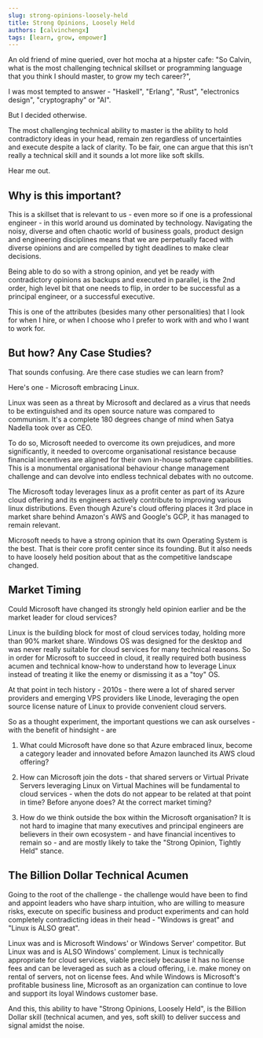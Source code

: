 ```yaml
---
slug: strong-opinions-loosely-held
title: Strong Opinions, Loosely Held
authors: [calvinchengx]
tags: [learn, grow, empower]
---
```


An old friend of mine queried, over hot mocha at a hipster cafe: "So Calvin, what is the most challenging technical skillset or programming language that you think I should master, to grow my tech career?", 

I was most tempted to answer - "Haskell", "Erlang", "Rust", "electronics design", "cryptography" or "AI".

But I decided otherwise.

The most challenging technical ability to master is the ability to hold contradictory ideas in your head, remain zen regardless of uncertainties and execute despite a lack of clarity.  To be fair, one can argue that this isn't really a technical skill and it sounds a lot more like soft skills. 

Hear me out.

<!-- truncate -->

## Why is this important?

This is a skillset that is relevant to us - even more so if one is a professional engineer - in this world around us dominated by technology. Navigating the noisy, diverse and often chaotic world of business goals, product design and engineering disciplines means that we are perpetually faced with diverse opinions and are compelled by tight deadlines to make clear decisions. 

Being able to do so with a strong opinion, and yet be ready with contradictory opinions as backups and executed in parallel, is the 2nd order, high level bit that one needs to flip, in order to be successful as a principal engineer, or a successful executive.

This is one of the attributes (besides many other personalities) that I look for when I hire, or when I choose who I prefer to work with and who I want to work for.

## But how? Any Case Studies?

That sounds confusing.  Are there case studies we can learn from?

Here's one - Microsoft embracing Linux.

Linux was seen as a threat by Microsoft and declared as a virus that needs to be extinguished and its open source nature was compared to communism. It's a complete 180 degrees change of mind when Satya Nadella took over as CEO.

To do so, Microsoft needed to overcome its own prejudices, and more significantly, it needed to overcome organisational resistance because financial incentives are aligned for their own in-house software capabilities.  This is a monumental organisational behaviour change management challenge and can devolve into endless technical debates with no outcome. 

The Microsoft today leverages linux as a profit center as part of its Azure cloud offering and its engineers actively contribute to improving various linux distributions. Even though Azure's cloud offering places it 3rd place in market share behind Amazon's AWS and Google's GCP, it has managed to remain relevant.

Microsoft needs to have a strong opinion that its own Operating System is the best. That is their core profit center since its founding. But it also needs to have loosely held position about that as the competitive landscape changed.

## Market Timing

Could Microsoft have changed its strongly held opinion earlier and be the market leader for cloud services?

Linux is the building block for most of cloud services today, holding more than 90% market share. Windows OS was designed for the desktop and was never really suitable for cloud services for many technical reasons. So in order for Microsoft to succeed in cloud, it really required both business acumen and technical know-how to understand how to leverage Linux instead of treating it like the enemy or dismissing it as a "toy" OS.

At that point in tech history - 2010s - there were a lot of shared server providers and emerging VPS providers like Linode, leveraging the open source license nature of Linux to provide convenient cloud servers.

So as a thought experiment, the important questions we can ask ourselves - with the benefit of hindsight - are

1. What could Microsoft have done so that Azure embraced linux, become a category leader and innovated before Amazon launched its AWS cloud offering?

2. How can Microsoft join the dots - that shared servers or Virtual Private Servers leveraging Linux on Virtual Machines will be fundamental to cloud services - when the dots do not appear to be related at that point in time? Before anyone does? At the correct market timing?

3. How do we think outside the box within the Microsoft organisation? It is not hard to imagine that many executives and principal engineers are believers in their own ecosystem - and have financial incentives to remain so - and are mostly likely to take the "Strong Opinion, Tightly Held" stance.

## The Billion Dollar Technical Acumen

Going to the root of the challenge - the challenge would have been to find and appoint leaders who have sharp intuition, who are willing to measure risks, execute on specific business and product experiments and can hold completely contradicting ideas in their head - "Windows is great" and "Linux is ALSO great".

Linux was and is Microsoft Windows' or Windows Server' competitor. But Linux was and is ALSO Windows' complement. Linux is technically appropriate for cloud services, viable precisely because it has no license fees and can be leveraged as such as a cloud offering, i.e. make money on rental of servers, not on license fees. And while Windows is Microsoft's profitable business line, Microsoft as an organization can continue to love and support its loyal Windows customer base.

And this, this ability to have "Strong Opinions, Loosely Held", is the Billion Dollar skill (technical acumen, and yes, soft skill) to deliver success and signal amidst the noise.
